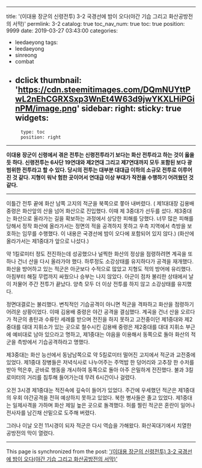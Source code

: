 
---
title: '(이대용 장군의 신령전투) 3-2 국경선에 밤이 오다(야간 기습 그리고 화산공방전의 서막)'
permlink: 3-2
catalog: true
toc_nav_num: true
toc: true
position: 9999
date: 2019-03-27 03:43:00
categories:
- leedaeyong
tags:
- leedaeyong
- sinreong
- combat
- dclick
thumbnail: 'https://cdn.steemitimages.com/DQmNUYttPwL2nEhCGRXSxp3WnEt4W63d9jwYKXLHiPGinPM/image.png'
sidebar:
    right:
        sticky: true
widgets:
    -
        type: toc
        position: right
---


**이대용 장군이 신령에서 겪은 전투는 신령전투라기 보다는 화산 전투라고 하는 것이 옳을 듯 하다. 신령전투는 6사단 19연대와 제2연대 그리고 제7연대까지 모두 포함된 보다 광범위한 전투라고 할 수 있다. 당시의 전투는 대부분 대대급 이하의 소규모 전투로 이루어진 것 같다. 지형이 워낙 험한 곳이어서 연대급 이상 부대가 작전을 수행하기 어려웠던 것 같다.**

---

이틀간 전투 끝에 화산 남쪽 고지의 적군을 북쪽으로 쫗아 내버렸다. ( 제1대대장 김용배 중령은 화산앞의 산을 넘어 화산으로 진입했다. 이때 제 3중대가 선두를 섰다. 제3중대는 화산으로 올라가는 길을 확보하는 과정에서 상당한 피해를 당했다. 너무 많은 피해를 당해서 정작 화산에 올라가서는 정면의 적을 공격하지 못하고 우측 지역에서 측방을 보호하는 임무를 수행했다. 이 내용은 국경선에 밤이 오다에 포함되어 있지 않다.) (화산에 올라가서는 제1중대가 앞으로 나섰다.)

약 1킬로미터 정도 전진하는데 성공했으나 널찍한 화산의 정상을 점령하려면 계곡을 또 하나 건너 산을 다시 올라가야 했다. 하루정도 소강상태를 유지하다가 공격을 재개했다. 화산을 방어하고 있는 적군은 아군보다 수적으로 많았고 지형도 적의 방어에 유리했다. 아침부터 해질 무렵까지 싸웠으나 승부는 나지 않았다. 아군이 점차 불리한 상태에서 날이 저물어 주간 전투가 끝났다. 양측 모두 더 이상 전투를 하지 않고 소강상태를 유지했다. 

정면대결로는 불리했다. 변칙적인 기습공격이 아니면 적군을 격파하고 화산을 점령하기 어려운 상황이었다. 이때 김용배 중령은 야간 공격을 결심했다. 계곡을 건너 산을 오르다가 적군의 총탄과 수류탄 세례를 받으며 전진을 하지 못하고 고전중이던 제1중대와 제2중대를 대대 지휘소가 있는 곳으로 철수시킨 김용배 중령은 제2중대를 대대 지휘소 부근에 예비대로 남아 있으라고 명하고, 제1중대는 야음을 이용해서 동쪽으로 돌아 화산의 적군을 측방에서 기습공격하라고 명했다. 

제3중대는 화산 능선에서 동남남쪽으로 약 5킬로미터 떨어진 고지에서 적군과 교전중에 있었다. 제1중대 장병들은 저녁식사로 나누어주는 주먹밥 한 덩어리와 고추장 한 수저를 받아 먹은후, 곧바로 행동을 개시하여 동쪽으로 돌아 아주 은밀하게 전진했다. 불과 3킬로미터의 거리를 침투해 들어가는데 무려 6시간이나 걸렸다. 

오전 3시경 제1중대눈 적진속에 깊숙이 들어가 있었다. 주간에 우세했던 적군은 제1중대의 우회 야간공격을 전혀 예상하지 못하고 있었다. 북한 병사들은 졸고 있었다. 제1중대는 일제사격을 가하며 화산 제일 높은 곳으로 돌격했다. 허를 찔린 적군은 혼란이 일어나 전사자를 남긴채 산밑으로 도주해 버렸다.

그러나 이날 오전 11시경이 되자 적군은 다시 역습을 가해왔다. 화산꼭대기에서 치열한 공방전의 막이 열렸다.

- - -

This page is synchronized from the post: ['(이대용 장군의 신령전투) 3-2 국경선에 밤이 오다(야간 기습 그리고 화산공방전의 서막)'](https://steemit.com/@wisdomandjustice/3-2)
